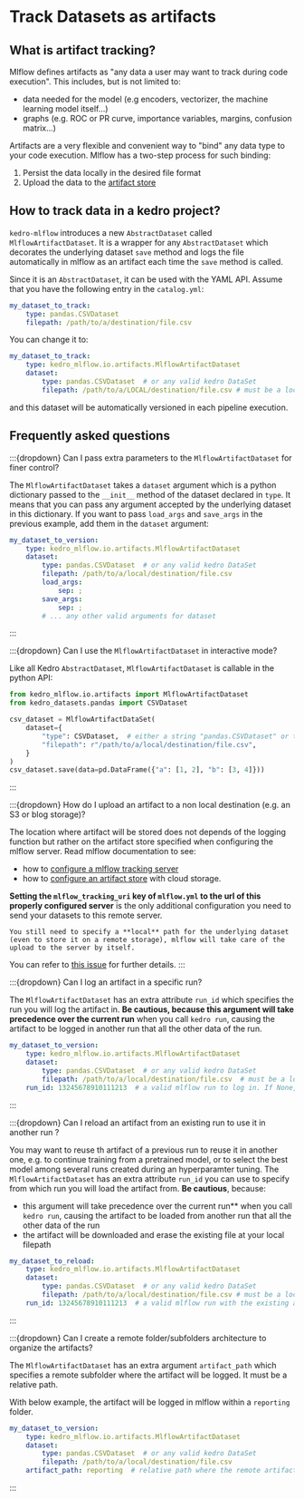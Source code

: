 # Track Datasets as artifacts

## What is artifact tracking?

Mlflow defines artifacts as "any data a user may want to track during code execution". This includes, but is not limited to:

- data needed for the model (e.g encoders, vectorizer, the machine learning model itself...)
- graphs (e.g. ROC or PR curve, importance variables, margins,  confusion matrix...)

Artifacts are a very flexible and convenient way to "bind" any data type to your code execution. Mlflow has a two-step process for such binding:

1. Persist the data locally in the desired file format
2. Upload the data to the [artifact store](./01_configuration.html)

## How to track data in a kedro project?

``kedro-mlflow`` introduces a new ``AbstractDataset`` called ``MlflowArtifactDataset``. It is a wrapper for any ``AbstractDataset`` which decorates the underlying dataset ``save`` method and logs the file automatically in mlflow as an artifact each time the ``save`` method is called.

Since it is an ``AbstractDataset``, it can be used with the YAML API. Assume that you have the following entry in the ``catalog.yml``:

```yaml
my_dataset_to_track:
    type: pandas.CSVDataset
    filepath: /path/to/a/destination/file.csv
```

You can change it to:

```yaml
my_dataset_to_track:
    type: kedro_mlflow.io.artifacts.MlflowArtifactDataset
    dataset:
        type: pandas.CSVDataset  # or any valid kedro DataSet
        filepath: /path/to/a/LOCAL/destination/file.csv # must be a local file, wherever you want to log the data in the end
```

and this dataset will be automatically versioned in each pipeline execution.

## Frequently asked questions


:::{dropdown} Can I pass extra parameters to the ``MlflowArtifactDataset`` for finer control?

The ``MlflowArtifactDataset`` takes a ``dataset`` argument which is a python dictionary passed to the ``__init__`` method of the dataset declared in ``type``. It means that you can pass any argument accepted by the underlying dataset in this dictionary. If you want to pass ``load_args`` and ``save_args`` in the previous example, add them in the ``dataset`` argument:

```yaml
my_dataset_to_version:
    type: kedro_mlflow.io.artifacts.MlflowArtifactDataset
    dataset:
        type: pandas.CSVDataset  # or any valid kedro DataSet
        filepath: /path/to/a/local/destination/file.csv
        load_args:
            sep: ;
        save_args:
            sep: ;
        # ... any other valid arguments for dataset
```

:::

:::{dropdown} Can I use the ``MlflowArtifactDataset`` in interactive mode?

Like all Kedro ``AbstractDataset``, ``MlflowArtifactDataset`` is callable in the python API:

```python
from kedro_mlflow.io.artifacts import MlflowArtifactDataset
from kedro_datasets.pandas import CSVDataset

csv_dataset = MlflowArtifactDataSet(
    dataset={
        "type": CSVDataset,  # either a string "pandas.CSVDataset" or the class
        "filepath": r"/path/to/a/local/destination/file.csv",
    }
)
csv_dataset.save(data=pd.DataFrame({"a": [1, 2], "b": [3, 4]}))
```
:::


:::{dropdown} How do I upload an artifact to a non local destination (e.g. an S3 or blog storage)?

The location where artifact will be stored does not depends of the logging function but rather on the artifact store specified when configuring the mlflow server. Read mlflow documentation to see:

- how to [configure a mlflow tracking server](https://www.mlflow.org/docs/latest/tracking.html#mlflow-tracking-servers)
- how to [configure an artifact store](https://www.mlflow.org/docs/latest/tracking.html#id10) with cloud storage.

**Setting the `mlflow_tracking_uri` key of `mlflow.yml` to the url of this properly configured server** is the only additional configuration you need to send your datasets to this remote server.

```{important}
You still need to specify a **local** path for the underlying dataset (even to store it on a remote storage), mlflow will take care of the upload to the server by itself.
```

You can refer to [this issue](https://github.com/Galileo-Galilei/kedro-mlflow/issues/15) for further details.
:::

:::{dropdown} Can I log an artifact in a specific run?

The ``MlflowArtifactDataset`` has an extra attribute ``run_id`` which specifies the run you will log the artifact in. **Be cautious, because this argument will take precedence over the current run** when you call ``kedro run``, causing the artifact to be logged in another run that all the other data of the run.

```yaml
my_dataset_to_version:
    type: kedro_mlflow.io.artifacts.MlflowArtifactDataset
    dataset:
        type: pandas.CSVDataset  # or any valid kedro DataSet
        filepath: /path/to/a/local/destination/file.csv  # must be a local filepath, no matter what is your actual mlflow storage (S3 or other)
    run_id: 13245678910111213  # a valid mlflow run to log in. If None, default to active run
```

:::

:::{dropdown} Can I reload an artifact from an existing run to use it in another run ?

You may want to reuse th artifact of a previous run to reuse it in another one, e.g. to continue training from a pretrained model, or to select the best model among several runs created during an hyperparamter tuning. The ``MlflowArtifactDataset`` has an extra attribute ``run_id`` you can use to specify from which run you will load the artifact from. **Be cautious**, because:
- this argument will take precedence over the current run** when you call ``kedro run``, causing the artifact to be loaded from another run that all the other data of the run
- the artifact will be downloaded and erase the existing file at your local filepath

```yaml
my_dataset_to_reload:
    type: kedro_mlflow.io.artifacts.MlflowArtifactDataset
    dataset:
        type: pandas.CSVDataset  # or any valid kedro DataSet
        filepath: /path/to/a/local/destination/file.csv # must be a local filepath, no matter what is your actual mlflow storage (S3 or other)
    run_id: 13245678910111213  # a valid mlflow run with the existing artifact. It must be named "file.csv"
```
:::

:::{dropdown} Can I create a remote folder/subfolders architecture to organize the artifacts?

The ``MlflowArtifactDataset`` has an extra argument ``artifact_path`` which specifies a remote subfolder where the artifact will be logged. It must be a relative path.

With below example, the artifact will be logged in mlflow within a `reporting` folder.

```yaml
my_dataset_to_version:
    type: kedro_mlflow.io.artifacts.MlflowArtifactDataset
    dataset:
        type: pandas.CSVDataset  # or any valid kedro DataSet
        filepath: /path/to/a/local/destination/file.csv
    artifact_path: reporting  # relative path where the remote artifact must be stored. if None, saved in root folder.
```

:::
